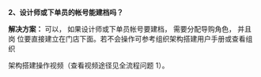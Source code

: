 <a name="bookmark2"></a>**2、设计师或下单员的帐号能建档吗？**

**解决方案：**  可以， 如果设计师或下单员帐号要建档，  需要分配导购角色，  并且岗 位要直接建立在门店下面。若不会操作可参考组织架构搭建用户手册或查看组织

架构搭建操作视频（查看视频途径见全流程问题 1）。

